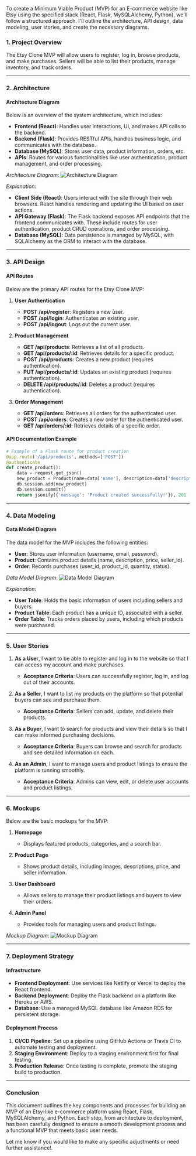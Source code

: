 To create a Minimum Viable Product (MVP) for an E-commerce website like Etsy using the specified stack (React, Flask, MySQLAlchemy, Python), we'll follow a structured approach. I'll outline the architecture, API design, data modeling, user stories, and create the necessary diagrams.

### **1. Project Overview**

The Etsy Clone MVP will allow users to register, log in, browse products, and make purchases. Sellers will be able to list their products, manage inventory, and track orders.

---

### **2. Architecture**

#### **Architecture Diagram**

Below is an overview of the system architecture, which includes:

- **Frontend (React)**: Handles user interactions, UI, and makes API calls to the backend.
- **Backend (Flask)**: Provides RESTful APIs, handles business logic, and communicates with the database.
- **Database (MySQL)**: Stores user data, product information, orders, etc.
- **APIs**: Routes for various functionalities like user authentication, product management, and order processing.

*Architecture Diagram*:
![Architecture Diagram](https://drive.google.com/uc?export=view&id=1-H5f_AaPPR2IHcQosav8uBqJwWJhz6cG)

*Explanation*:
- **Client Side (React)**: Users interact with the site through their web browsers. React handles rendering and updating the UI based on user actions.
- **API Gateway (Flask)**: The Flask backend exposes API endpoints that the frontend communicates with. These include routes for user authentication, product CRUD operations, and order processing.
- **Database (MySQL)**: Data persistence is managed by MySQL, with SQLAlchemy as the ORM to interact with the database.

---

### **3. API Design**

#### **API Routes**

Below are the primary API routes for the Etsy Clone MVP:

1. **User Authentication**
   - **POST /api/register**: Registers a new user.
   - **POST /api/login**: Authenticates an existing user.
   - **POST /api/logout**: Logs out the current user.

2. **Product Management**
   - **GET /api/products**: Retrieves a list of all products.
   - **GET /api/products/:id**: Retrieves details for a specific product.
   - **POST /api/products**: Creates a new product (requires authentication).
   - **PUT /api/products/:id**: Updates an existing product (requires authentication).
   - **DELETE /api/products/:id**: Deletes a product (requires authentication).

3. **Order Management**
   - **GET /api/orders**: Retrieves all orders for the authenticated user.
   - **POST /api/orders**: Creates a new order for the authenticated user.
   - **GET /api/orders/:id**: Retrieves details of a specific order.

#### **API Documentation Example**
```python
# Example of a Flask route for product creation
@app.route('/api/products', methods=['POST'])
@authenticate
def create_product():
    data = request.get_json()
    new_product = Product(name=data['name'], description=data['description'], price=data['price'], seller_id=current_user.id)
    db.session.add(new_product)
    db.session.commit()
    return jsonify({'message': 'Product created successfully!'}), 201
```

---

### **4. Data Modeling**

#### **Data Model Diagram**

The data model for the MVP includes the following entities:

- **User**: Stores user information (username, email, password).
- **Product**: Contains product details (name, description, price, seller_id).
- **Order**: Records purchases (user_id, product_id, quantity, status).

*Data Model Diagram*:
![Data Model Diagram](https://drive.google.com/uc?export=view&id=1Vplw-2cZJeb4WzTdzYv_vlh8z5oxipRo)

*Explanation*:
- **User Table**: Holds the basic information of users including sellers and buyers.
- **Product Table**: Each product has a unique ID, associated with a seller.
- **Order Table**: Tracks orders placed by users, including which products were purchased.

---

### **5. User Stories**

1. **As a User**, I want to be able to register and log in to the website so that I can access my account and make purchases.
   - **Acceptance Criteria**: Users can successfully register, log in, and log out of their accounts.

2. **As a Seller**, I want to list my products on the platform so that potential buyers can see and purchase them.
   - **Acceptance Criteria**: Sellers can add, update, and delete their products.

3. **As a Buyer**, I want to search for products and view their details so that I can make informed purchasing decisions.
   - **Acceptance Criteria**: Buyers can browse and search for products and see detailed information on each.

4. **As an Admin**, I want to manage users and product listings to ensure the platform is running smoothly.
   - **Acceptance Criteria**: Admins can view, edit, or delete user accounts and product listings.

---

### **6. Mockups**

Below are the basic mockups for the MVP:

1. **Homepage**
   - Displays featured products, categories, and a search bar.

2. **Product Page**
   - Shows product details, including images, descriptions, price, and seller information.

3. **User Dashboard**
   - Allows sellers to manage their product listings and buyers to view their orders.

4. **Admin Panel**
   - Provides tools for managing users and product listings.

*Mockup Diagram*:
![Mockup Diagram](https://drive.google.com/uc?export=view&id=1wYXepmpU2OIWGz2MsDpVbjjjC6btHT5o)

---

### **7. Deployment Strategy**

#### **Infrastructure**
- **Frontend Deployment**: Use services like Netlify or Vercel to deploy the React frontend.
- **Backend Deployment**: Deploy the Flask backend on a platform like Heroku or AWS.
- **Database**: Use a managed MySQL database like Amazon RDS for persistent storage.

#### **Deployment Process**
1. **CI/CD Pipeline**: Set up a pipeline using GitHub Actions or Travis CI to automate testing and deployment.
2. **Staging Environment**: Deploy to a staging environment first for final testing.
3. **Production Release**: Once testing is complete, promote the staging build to production.

---

### **Conclusion**

This document outlines the key components and processes for building an MVP of an Etsy-like e-commerce platform using React, Flask, MySQLAlchemy, and Python. Each step, from architecture to deployment, has been carefully designed to ensure a smooth development process and a functional MVP that meets basic user needs.

Let me know if you would like to make any specific adjustments or need further assistance!.
